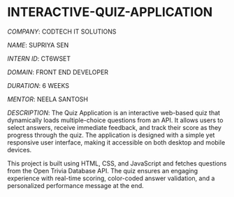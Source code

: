 # INTERACTIVE-QUIZ-APPLICATION

*COMPANY*: CODTECH IT SOLUTIONS

*NAME*: SUPRIYA SEN

*INTERN ID*: CT6WSET

*DOMAIN*: FRONT END DEVELOPER

*DURATION*: 6 WEEKS

*MENTOR*: NEELA SANTOSH

*DESCRIPTION*: The Quiz Application is an interactive web-based quiz that dynamically loads multiple-choice questions from an API. It allows users to select answers, receive immediate feedback, and track their score as they progress through the quiz. The application is designed with a simple yet responsive user interface, making it accessible on both desktop and mobile devices.

This project is built using HTML, CSS, and JavaScript and fetches questions from the Open Trivia Database API. The quiz ensures an engaging experience with real-time scoring, color-coded answer validation, and a personalized performance message at the end.
